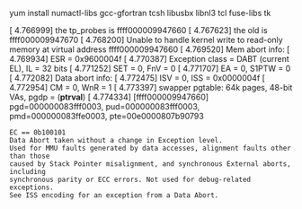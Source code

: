 yum install numactl-libs gcc-gfortran tcsh libusbx libnl3 tcl fuse-libs tk

[    4.766999] the tp_probes is ffff000009947660
[    4.767623] the old is ffff000009947670
[    4.768200] Unable to handle kernel write to read-only memory at virtual address ffff000009947660
[    4.769520] Mem abort info:
[    4.769934]   ESR = 0x9600004f
[    4.770387]   Exception class = DABT (current EL), IL = 32 bits
[    4.771252]   SET = 0, FnV = 0
[    4.771707]   EA = 0, S1PTW = 0
[    4.772082] Data abort info:
[    4.772475]   ISV = 0, ISS = 0x0000004f
[    4.772954]   CM = 0, WnR = 1
[    4.773397] swapper pgtable: 64k pages, 48-bit VAs, pgdp = (____ptrval____)
[    4.774334] [ffff000009947660] pgd=000000083fff0003, pud=000000083fff0003, pmd=000000083ffe0003, pte=00e0000807b90793


```
EC == 0b100101
Data Abort taken without a change in Exception level.
Used for MMU faults generated by data accesses, alignment faults other than those
caused by Stack Pointer misalignment, and synchronous External aborts, including
synchronous parity or ECC errors. Not used for debug-related exceptions.
See ISS encoding for an exception from a Data Abort.
```
